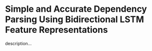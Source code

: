 # Simple and Accurate Dependency Parsing Using Bidirectional LSTM Feature Representations

description...
